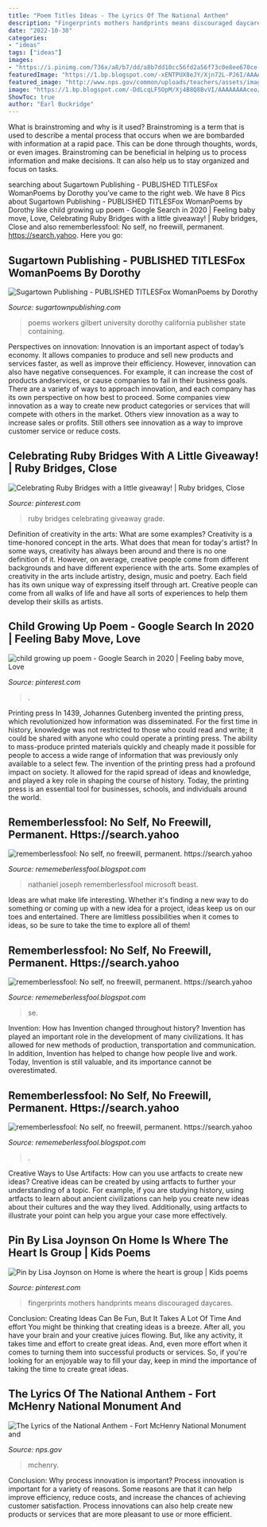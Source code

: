 ```yaml
---
title: "Poem Titles Ideas - The Lyrics Of The National Anthem"
description: "Fingerprints mothers handprints means discouraged daycares"
date: "2022-10-30"
categories:
- "ideas"
tags: ["ideas"]
images:
- "https://i.pinimg.com/736x/a8/b7/dd/a8b7dd10cc56fd2a56f73c0e8ee670ce--children-poems-fingerprints.jpg"
featuredImage: "https://1.bp.blogspot.com/-xENTPUX8eJY/Xjn72L-PJ6I/AAAAAAAAcUQ/-OAElAhmzV8zwlKVkoK3TBCnA15clmShgCLcBGAsYHQ/s1600/Untitled282.png"
featured_image: "http://www.nps.gov/common/uploads/teachers/assets/images/DE96F0A8-155D-451F-677B16DB1D948A2A/DE96F0A8-155D-451F-677B16DB1D948A2A.jpg"
image: "https://1.bp.blogspot.com/-DdLcqLF5OpM/Xj4B8Q8BvVI/AAAAAAAAceo/s4wn63V6ShkcagtCW95XzW28xZLMrqACgCLcBGAsYHQ/s1600/Untitled378.png"
ShowToc: true
author: "Earl Buckridge"
---
```



What is brainstroming and why is it used?
Brainstroming is a term that is used to describe a mental process that occurs when we are bombarded with information at a rapid pace. This can be done through thoughts, words, or even images. Brainstroming can be beneficial in helping us to process information and make decisions. It can also help us to stay organized and focus on tasks.

	

		
searching about Sugartown Publishing - PUBLISHED TITLESFox WomanPoems by Dorothy you've came to the right web. We have 8 Pics about Sugartown Publishing - PUBLISHED TITLESFox WomanPoems by Dorothy like child growing up poem - Google Search in 2020 | Feeling baby move, Love, Celebrating Ruby Bridges with a little giveaway! | Ruby bridges, Close and also rememberlessfool: No self, no freewill, permanent. https://search.yahoo. Here you go:
		
    
## Sugartown Publishing - PUBLISHED TITLESFox WomanPoems By Dorothy

<img loading=lazy src="http://sugartownpublishing.com/yahoo_site_admin/assets/images/Workers_comp_cover_300_dpi.69125142_std.jpg" onerror="this.onerror=null;this.src='https://tse3.mm.bing.net/th?id=OIP.53Egvqji2pXJa0mJqwiecgAAAA&amp;pid=15.1';" alt="Sugartown Publishing - PUBLISHED TITLESFox WomanPoems by Dorothy">

_Source: sugartownpublishing.com_

>poems workers gilbert university dorothy california publisher state containing. 

	

Perspectives on innovation:
Innovation is an important aspect of today’s economy. It allows companies to produce and sell new products and services faster, as well as improve their efficiency. However, innovation can also have negative consequences. For example, it can increase the cost of products andservices, or cause companies to fail in their business goals. There are a variety of ways to approach innovation, and each company has its own perspective on how best to proceed. Some companies view innovation as a way to create new product categories or services that will compete with others in the market. Others view innovation as a way to increase sales or profits. Still others see innovation as a way to improve customer service or reduce costs.

    
## Celebrating Ruby Bridges With A Little Giveaway! | Ruby Bridges, Close

<img loading=lazy src="https://i.pinimg.com/originals/bf/1b/97/bf1b97e17f2247f31398dc03d5b23b9f.png" onerror="this.onerror=null;this.src='https://tse2.mm.bing.net/th?id=OIP.Up1XBHe-YcIe9HvkKh57hwHaJ4&amp;pid=15.1';" alt="Celebrating Ruby Bridges with a little giveaway! | Ruby bridges, Close">

_Source: pinterest.com_

>ruby bridges celebrating giveaway grade. 

	

Definition of creativity in the arts: What are some examples?
Creativity is a time-honored concept in the arts. What does that mean for today's artist? In some ways, creativity has always been around and there is no one definition of it. However, on average, creative people come from different backgrounds and have different experience with the arts. 
Some examples of creativity in the arts include artistry, design, music and poetry. Each field has its own unique way of expressing itself through art. Creative people can come from all walks of life and have all sorts of experiences to help them develop their skills as artists.

    
## Child Growing Up Poem - Google Search In 2020 | Feeling Baby Move, Love

<img loading=lazy src="https://i.pinimg.com/736x/38/d2/42/38d242ade8bb1de0d0bfbb3d434aa960.jpg" onerror="this.onerror=null;this.src='https://tse4.mm.bing.net/th?id=OIP.B250rQq_h3nF8z_0N8XQxAHaKg&amp;pid=15.1';" alt="child growing up poem - Google Search in 2020 | Feeling baby move, Love">

_Source: pinterest.com_

>. 

	

Printing press
In 1439, Johannes Gutenberg invented the printing press, which revolutionized how information was disseminated. For the first time in history, knowledge was not restricted to those who could read and write; it could be shared with anyone who could operate a printing press. The ability to mass-produce printed materials quickly and cheaply made it possible for people to access a wide range of information that was previously only available to a select few.
The invention of the printing press had a profound impact on society. It allowed for the rapid spread of ideas and knowledge, and played a key role in shaping the course of history. Today, the printing press is an essential tool for businesses, schools, and individuals around the world.

    
## Rememberlessfool: No Self, No Freewill, Permanent. Https://search.yahoo

<img loading=lazy src="https://1.bp.blogspot.com/-DdLcqLF5OpM/Xj4B8Q8BvVI/AAAAAAAAceo/s4wn63V6ShkcagtCW95XzW28xZLMrqACgCLcBGAsYHQ/s1600/Untitled378.png" onerror="this.onerror=null;this.src='https://tse1.mm.bing.net/th?id=OIP.6xNO6O20zkAOlwdVVeHepwHaEK&amp;pid=15.1';" alt="rememberlessfool: No self, no freewill, permanent. https://search.yahoo">

_Source: rememeberlessfool.blogspot.com_

>nathaniel joseph rememberlessfool microsoft beast. 

	

Ideas are what make life interesting. Whether it's finding a new way to do something or coming up with a new idea for a project, ideas keep us on our toes and entertained. There are limitless possibilities when it comes to ideas, so be sure to take the time to explore all of them!

    
## Rememberlessfool: No Self, No Freewill, Permanent. Https://search.yahoo

<img loading=lazy src="https://1.bp.blogspot.com/-KwWTEyiJ4y4/XjdTGRu3FjI/AAAAAAAAcR0/P646t4mWEFoB56dMj12i8Utkiuh_UargQCLcBGAsYHQ/s1600/Untitled260.png" onerror="this.onerror=null;this.src='https://tse2.mm.bing.net/th?id=OIP.xO9oQos4CXqjtD1NmhWToAHaEK&amp;pid=15.1';" alt="rememberlessfool: No self, no freewill, permanent. https://search.yahoo">

_Source: rememeberlessfool.blogspot.com_

>se. 

	

Invention: How has Invention changed throughout history?
Invention has played an important role in the development of many civilizations. It has allowed for new methods of production, transportation and communication. In addition, Invention has helped to change how people live and work. Today, Invention is still valuable, and its importance cannot be overestimated.

    
## Rememberlessfool: No Self, No Freewill, Permanent. Https://search.yahoo

<img loading=lazy src="https://1.bp.blogspot.com/-xENTPUX8eJY/Xjn72L-PJ6I/AAAAAAAAcUQ/-OAElAhmzV8zwlKVkoK3TBCnA15clmShgCLcBGAsYHQ/s1600/Untitled282.png" onerror="this.onerror=null;this.src='https://tse2.mm.bing.net/th?id=OIP.01f_qJ9M3mKaxpeazZaQBAHaEK&amp;pid=15.1';" alt="rememberlessfool: No self, no freewill, permanent. https://search.yahoo">

_Source: rememeberlessfool.blogspot.com_

>. 

	

Creative Ways to Use Artifacts: How can you use artfacts to create new ideas?
Creative ideas can be created by using artfacts to further your understanding of a topic. For example, if you are studying history, using artfacts to learn about ancient civilizations can help you create new ideas about their cultures and the way they lived. Additionally, using artfacts to illustrate your point can help you argue your case more effectively.

    
## Pin By Lisa Joynson On Home Is Where The Heart Is Group | Kids Poems

<img loading=lazy src="https://i.pinimg.com/736x/a8/b7/dd/a8b7dd10cc56fd2a56f73c0e8ee670ce--children-poems-fingerprints.jpg" onerror="this.onerror=null;this.src='https://tse3.mm.bing.net/th?id=OIP.KWu2W3GOghJXn9xe92dAeAHaJB&amp;pid=15.1';" alt="Pin by Lisa Joynson on Home is where the heart is group | Kids poems">

_Source: pinterest.com_

>fingerprints mothers handprints means discouraged daycares. 

	

Conclusion: Creating Ideas Can Be Fun, But It Takes A Lot Of Time And effort
You might be thinking that creating ideas is a breeze. After all, you have your brain and your creative juices flowing. But, like any activity, it takes time and effort to create great ideas. And, even more effort when it comes to turning them into successful products or services. So, if you're looking for an enjoyable way to fill your day, keep in mind the importance of taking the time to create great ideas.

    
## The Lyrics Of The National Anthem - Fort McHenry National Monument And

<img loading=lazy src="http://www.nps.gov/common/uploads/teachers/assets/images/DE96F0A8-155D-451F-677B16DB1D948A2A/DE96F0A8-155D-451F-677B16DB1D948A2A.jpg" onerror="this.onerror=null;this.src='https://tse1.mm.bing.net/th?id=OIP.aAhOLLGbBTa5gIfYhkytCwHaEp&amp;pid=15.1';" alt="The Lyrics of the National Anthem - Fort McHenry National Monument and">

_Source: nps.gov_

>mchenry. 

	

Conclusion: Why process innovation is important?
Process innovation is important for a variety of reasons. Some reasons are that it can help improve efficiency, reduce costs, and increase the chances of achieving customer satisfaction. Process innovations can also help create new products or services that are more pleasant to use or more efficient.


